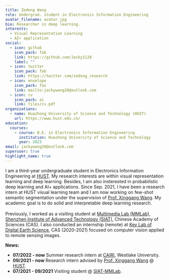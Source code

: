 ```yaml
---
title: Zedong Wang
role: Undergrad. student in Electronics Information Engineering
avatar_filename: avatar.jpg
bio: Researcher in deep learning.
interests:
  - Visual Representation Learning
  - AI+ application
social:
  - icon: github
    icon_pack: fab
    link: https://github.com/Jacky1128
    label: ""
  - icon: twitter
    icon_pack: fab
    link: https://twitter.com/zedong_research
  - icon: envelope
    icon_pack: fas
    link: mailto:jackywang28@outlook.com
  - icon: cv
    icon_pack: ai
    link: files/cv.pdf
organizations:
  - name: Huazhong University of Science and Technology (HUST)
    url: https://www.hust.edu.cn/
education:
  courses:
    - course: B.E. in Electronics Information Engineering
      institution: Huazhong University of Science and Technology
      year: 2023
email: jackywang28@outlook.com
superuser: true
highlight_name: true
---
```

I am a third-year undergraduate student in Electronics Information Engineering at [HUST](http://english.hust.edu.cn/). My research interests are within visual representation learning and deep learning. Besides, I am also insterested in probabilistic deep learning and AI+ applications. Since Sep. 2021, I have been a research intern at HUST visual learning team and I am now working on few-shot semantic segmentation under the supervision of [Prof. Xinggang Wang](https://scholar.google.com/citations?hl=zh-CN&user=qNCTLV0AAAAJ). My academic goal is to do solid and interpretable deep learning research.\
\
Previously, I worked as a visiting student at [Multimedia Lab (MMLab)](http://mmlab.siat.ac.cn/), [Shenzhen Institute of Advanced Technology (SIAT)](https://english.siat.ac.cn/), Chinese Academy of Sciences (CAS). I also conducted an internship (remote) at [Key Lab of Digital Earth Science](http://www.digitalearthlab.com.cn/), CAS (2020-2021) focused on computer vision applied to remote sensing images.  

**News:**

* **07/2022 - now**   Summer research intern at [CAIRI](https://github.com/Westlake-AI), Westlake University.
* **09/2021 - now**   Research intern advised by [Prof. Xinggang Wang](https://scholar.google.com/citations?hl=zh-CN&user=qNCTLV0AAAAJ) @ [HUST](http://english.hust.edu.cn/).
* **07/2021 - 09/2021**   Visiting student @ [SIAT-MMLab](http://mmlab.siat.ac.cn/).